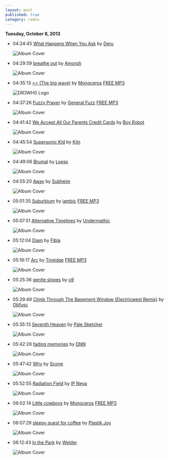 ```yaml
---
layout: post
published: true
category: radio
---
```


**Tuesday, October  8, 2013**

*   04:24:45  [What Happens When You Ask](http://goo.gl/VeyVga) by [Deru](http://www.last.fm/music/Deru)

    ![Album Cover](http://userserve-ak.last.fm/serve/174s/62506065.jpg "Say Goodbye To Useless")

*   04:29:59  [breathe out](http://goo.gl/hSCv5w) by [Amorph](http://www.last.fm/music/Amorph)

    ![Album Cover](http://userserve-ak.last.fm/serve/174s/50315549.jpg "aléas")

*   04:35:13  [<< (The big wave)](http://goo.gl/Jlfs69) by [Monoceros](http://www.last.fm/music/Monoceros) [FREE MP3](http://goo.gl/PURY4q)

    ![DR3WH0 Logo](https://dl.dropboxusercontent.com/u/8239797/DR3WH0.png "DR3WH0 RadioBlog")

*   04:37:26  [Fuzzy Prayer](http://goo.gl/08V4is) by [General Fuzz](http://www.last.fm/music/General+Fuzz) [FREE MP3](http://goo.gl/KI4bzu)

    ![Album Cover](http://userserve-ak.last.fm/serve/174s/25246213.jpg "Soulful Filling")

*   04:41:42  [We Accept All Our Parents Credit Cards](http://goo.gl/B0jmgt) by [Boy Robot](http://www.last.fm/music/Boy+Robot)

    ![Album Cover](http://images.amazon.com/images/P/B0009NCP88.01._SCMZZZZZZZ_.jpg "Rotten Cocktails")

*   04:45:54  [Supersonic Kid](http://goo.gl/tnuLjq) by [Kiln](http://www.last.fm/music/Kiln)

    ![Album Cover](http://userserve-ak.last.fm/serve/174s/47152213.jpg "Ampday")

*   04:49:06  [Brumal](http://goo.gl/pDJvqT) by [Loess](http://www.last.fm/music/Loess)

    ![Album Cover](http://userserve-ak.last.fm/serve/174s/3846903.jpg "Wind And Water")

*   04:55:20  [Away](http://goo.gl/gZqlkq) by [Subheim](http://www.last.fm/music/Subheim)

    ![Album Cover](http://userserve-ak.last.fm/serve/174s/69031250.jpg "Approach")

*   05:01:35  [Suburbium](http://goo.gl/5cnF2V) by [iambic](http://www.last.fm/music/iambic) [FREE MP3](http://goo.gl/TSwHT7)

    ![Album Cover](http://userserve-ak.last.fm/serve/174s/26306689.jpg "Echos")

*   05:07:51  [Alternative Timelines](http://goo.gl/UyBh03) by [Undermathic](http://www.last.fm/music/Undermathic)

    ![Album Cover](http://userserve-ak.last.fm/serve/174s/53731603.jpg "10:10pm")

*   05:12:04  [Djam](http://goo.gl/7qXurk) by [Fibla](http://www.last.fm/music/Fibla)

    ![Album Cover](http://cdn.last.fm/flatness/catalogue/noimage/2/default_album_medium.png "Music volume one")

*   05:16:17  [Arc](http://goo.gl/jxUexg) by [Tineidae](http://www.last.fm/music/Tineidae) [FREE MP3](http://goo.gl/IOLpIY)

    ![Album Cover](http://userserve-ak.last.fm/serve/174s/86859253.jpg "Random Signal Analysis")

*   05:25:36  [gentle slopes](http://goo.gl/Zy0hK1) by [o9](http://www.last.fm/music/o9)

    ![Album Cover](http://cdn.last.fm/flatness/catalogue/noimage/2/default_album_medium.png "Nophi Compilation One")

*   05:29:49  [Climb Through The Basement Window (Electricwest Remix)](http://goo.gl/iY16zq) by [Obfusc](http://www.last.fm/music/Obfusc)

    ![Album Cover](http://userserve-ak.last.fm/serve/174s/32958427.jpg "Cities Of Cedar")

*   05:35:13  [Seventh Heaven](http://goo.gl/s8m6Go) by [Pale Sketcher](http://www.last.fm/music/Pale+Sketcher)

    ![Album Cover](http://userserve-ak.last.fm/serve/174s/67746010.png "Seventh Heaven EP")

*   05:42:28  [fading memories](http://goo.gl/bgSQd2) by [DNN](http://www.last.fm/music/DNN)

    ![Album Cover](http://userserve-ak.last.fm/serve/174s/68477312.jpg "when things stop to move")

*   05:47:42  [Why](http://goo.gl/KmDUUD) by [Scone](http://www.last.fm/music/Scone)

    ![Album Cover](http://userserve-ak.last.fm/serve/174s/88240395.png "Maze")

*   05:52:55  [Radiation Field](http://goo.gl/gQgJfe) by [IP Neva](http://www.last.fm/music/IP+Neva)

    ![Album Cover](http://userserve-ak.last.fm/serve/174s/35583139.jpg "Symbiosis of Contradictions")

*   06:02:14  [Little cowboys](http://goo.gl/Xj4vT6) by [Monoceros](http://www.last.fm/music/Monoceros) [FREE MP3](http://goo.gl/uEgY9N)

    ![Album Cover](http://userserve-ak.last.fm/serve/174s/11950227.jpg "I feel apocalyptic today")

*   06:07:29  [sleepy quest for coffee](http://goo.gl/gPUXH9) by [Plastik Joy](http://www.last.fm/music/Plastik+Joy)

    ![Album Cover](http://userserve-ak.last.fm/serve/174s/27655613.jpg "3:03")

*   06:12:43  [In the Park](http://goo.gl/VmzIwM) by [Welder](http://www.last.fm/music/Welder)

    ![Album Cover](http://userserve-ak.last.fm/serve/174s/33151749.jpg "Vines & Stream")

